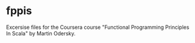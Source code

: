 fppis
=====

Excersise files for the Coursera course "Functional Programming Principles In Scala" by Martin Odersky.

